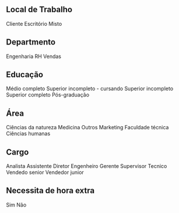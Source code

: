 ## Local de Trabalho
Cliente
Escritório
Misto

## Departmento
Engenharia
RH
Vendas

## Educação
Médio completo
Superior incompleto - cursando
Superior incompleto
Superior completo
Pós-graduação


## Área
Ciências da natureza
Medicina
Outros
Marketing
Faculdade técnica
Ciências humanas

## Cargo
Analista
Assistente
Diretor
Engenheiro
Gerente
Supervisor
Tecnico
Vendedo senior
Vendedor junior

## Necessita de hora extra
Sim
Não
